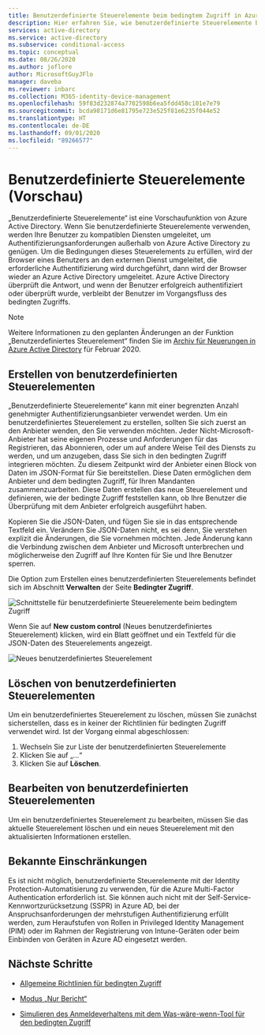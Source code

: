 ```yaml
---
title: Benutzerdefinierte Steuerelemente beim bedingtem Zugriff in Azure AD
description: Hier erfahren Sie, wie benutzerdefinierte Steuerelemente beim bedingten Zugriff in Azure Active Directory funktionieren.
services: active-directory
ms.service: active-directory
ms.subservice: conditional-access
ms.topic: conceptual
ms.date: 08/26/2020
ms.author: joflore
author: MicrosoftGuyJFlo
manager: daveba
ms.reviewer: inbarc
ms.collection: M365-identity-device-management
ms.openlocfilehash: 59f83d232874a7702598b6ea5fdd458c101e7e79
ms.sourcegitcommit: bcda98171d6e81795e723e525f81e6235f044e52
ms.translationtype: HT
ms.contentlocale: de-DE
ms.lasthandoff: 09/01/2020
ms.locfileid: "89266577"
---
```

# <a name="custom-controls-preview"></a>Benutzerdefinierte Steuerelemente (Vorschau)

„Benutzerdefinierte Steuerelemente“ ist eine Vorschaufunktion von Azure Active Directory. Wenn Sie benutzerdefinierte Steuerelemente verwenden, werden Ihre Benutzer zu kompatiblen Diensten umgeleitet, um Authentifizierungsanforderungen außerhalb von Azure Active Directory zu genügen. Um die Bedingungen dieses Steuerelements zu erfüllen, wird der Browser eines Benutzers an den externen Dienst umgeleitet, die erforderliche Authentifizierung wird durchgeführt, dann wird der Browser wieder an Azure Active Directory umgeleitet. Azure Active Directory überprüft die Antwort, und wenn der Benutzer erfolgreich authentifiziert oder überprüft wurde, verbleibt der Benutzer im Vorgangsfluss des bedingten Zugriffs.

> [!NOTE]
> Weitere Informationen zu den geplanten Änderungen an der Funktion „Benutzerdefiniertes Steuerelement“ finden Sie im [Archiv für Neuerungen in Azure Active Directory](../fundamentals/whats-new-archive.md#upcoming-changes-to-custom-controls) für Februar 2020.

## <a name="creating-custom-controls"></a>Erstellen von benutzerdefinierten Steuerelementen

„Benutzerdefinierte Steuerelemente“ kann mit einer begrenzten Anzahl genehmigter Authentifizierungsanbieter verwendet werden. Um ein benutzerdefiniertes Steuerelement zu erstellen, sollten Sie sich zuerst an den Anbieter wenden, den Sie verwenden möchten. Jeder Nicht-Microsoft-Anbieter hat seine eigenen Prozesse und Anforderungen für das Registrieren, das Abonnieren, oder um auf andere Weise Teil des Diensts zu werden, und um anzugeben, dass Sie sich in den bedingten Zugriff integrieren möchten. Zu diesem Zeitpunkt wird der Anbieter einen Block von Daten im JSON-Format für Sie bereitstellen. Diese Daten ermöglichen dem Anbieter und dem bedingten Zugriff, für Ihren Mandanten zusammenzuarbeiten. Diese Daten erstellen das neue Steuerelement und definieren, wie der bedingte Zugriff feststellen kann, ob Ihre Benutzer die Überprüfung mit dem Anbieter erfolgreich ausgeführt haben.

Kopieren Sie die JSON-Daten, und fügen Sie sie in das entsprechende Textfeld ein. Verändern Sie JSON-Daten nicht, es sei denn, Sie verstehen explizit die Änderungen, die Sie vornehmen möchten. Jede Änderung kann die Verbindung zwischen dem Anbieter und Microsoft unterbrechen und möglicherweise den Zugriff auf Ihre Konten für Sie und Ihre Benutzer sperren.

Die Option zum Erstellen eines benutzerdefinierten Steuerelements befindet sich im Abschnitt **Verwalten** der Seite **Bedingter Zugriff**.

![Schnittstelle für benutzerdefinierte Steuerelemente beim bedingtem Zugriff](./media/controls/custom-controls-conditional-access.png)

Wenn Sie auf **New custom control** (Neues benutzerdefiniertes Steuerelement) klicken, wird ein Blatt geöffnet und ein Textfeld für die JSON-Daten des Steuerelements angezeigt.  

![Neues benutzerdefiniertes Steuerelement](./media/controls/new-custom-controls-conditional-access.png)

## <a name="deleting-custom-controls"></a>Löschen von benutzerdefinierten Steuerelementen

Um ein benutzerdefiniertes Steuerelement zu löschen, müssen Sie zunächst sicherstellen, dass es in keiner der Richtlinien für bedingten Zugriff verwendet wird. Ist der Vorgang einmal abgeschlossen:

1. Wechseln Sie zur Liste der benutzerdefinierten Steuerelemente
1. Klicken Sie auf „...“  
1. Klicken Sie auf **Löschen**.

## <a name="editing-custom-controls"></a>Bearbeiten von benutzerdefinierten Steuerelementen

Um ein benutzerdefiniertes Steuerelement zu bearbeiten, müssen Sie das aktuelle Steuerelement löschen und ein neues Steuerelement mit den aktualisierten Informationen erstellen.

## <a name="known-limitations"></a>Bekannte Einschränkungen

Es ist nicht möglich, benutzerdefinierte Steuerelemente mit der Identity Protection-Automatisierung zu verwenden, für die Azure Multi-Factor Authentication erforderlich ist. Sie können auch nicht mit der Self-Service-Kennwortzurücksetzung (SSPR) in Azure AD, bei der Anspruchsanforderungen der mehrstufigen Authentifizierung erfüllt werden, zum Heraufstufen von Rollen in Privileged Identity Management (PIM) oder im Rahmen der Registrierung von Intune-Geräten oder beim Einbinden von Geräten in Azure AD eingesetzt werden.

## <a name="next-steps"></a>Nächste Schritte

- [Allgemeine Richtlinien für bedingten Zugriff](concept-conditional-access-policy-common.md)

- [Modus „Nur Bericht“](concept-conditional-access-report-only.md)

- [Simulieren des Anmeldeverhaltens mit dem Was-wäre-wenn-Tool für den bedingten Zugriff](troubleshoot-conditional-access-what-if.md)
